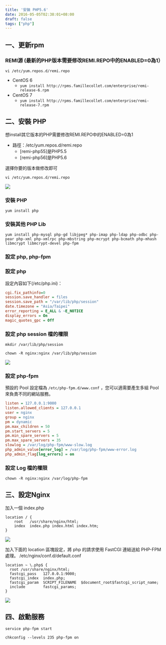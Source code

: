 ```yaml
---
title: '安裝 PHP5.6'
date: 2016-05-05T02:38:01+08:00
draft: false
tags: ["php"]
---
```

## 一、更新rpm

### REMI源 (最新的PHP版本需要修改REMI.REPO中的ENABLED=0為1）

`vi /etc/yum.repos.d/remi.repo`

* CentOS 6
  * `yum install http://rpms.famillecollet.com/enterprise/remi-release-6.rpm`
* CentOS 7
  * `yum install http://rpms.famillecollet.com/enterprise/remi-release-7.rpm`

## 二、安裝 PHP

想install其它版本的PHP需要修改REMI.REPO中的ENABLED=0為1

* 路徑：/etc/yum.repos.d/remi.repo
  * [remi-php55]是PHP5.5
  * [remi-php56]是PHP5.6

選擇你要的版本做修改即可

`vi /etc/yum.repos.d/remi.repo`

![](https://fblog.ooopiz.com/images/201508/002.png)

### 安裝 PHP

`yum install php`

### 安裝其他 PHP Lib

`yum install php-mysql php-gd libjpeg* php-imap php-ldap php-odbc php-pear php-xml php-xmlrpc php-mbstring php-mcrypt php-bcmath php-mhash libmcrypt libmcrypt-devel php-fpm`

### 設定 php, php-fpm

### 設定 php 

設定內容如下(/etc/php.ini)：

```ini
cgi.fix_pathinfo=0
session.save_handler = files
session.save_path = "/var/lib/php/session"
date.timezone = "Asia/Taipei"
error_reporting = E_ALL & ~E_NOTICE
display_errors = On
magic_quotes_gpc = Off
```

### 設定 php session 檔的權限

`mkdir /var/lib/php/session`

`chown -R nginx:nginx /var/lib/php/session`

![](https://fblog.ooopiz.com/images/201508/003.png)

### 設定 php-fpm

預設的 Pool 設定檔為 `/etc/php-fpm.d/www.conf` ，您可以適需要產生多組 Pool 來負責不同的網站服務。

```ini
listen = 127.0.0.1:9000
listen.allowed_clients = 127.0.0.1
user = nginx
group = nginx
pm = dynamic
pm.max_children = 50
pm.start_servers = 5
pm.min_spare_servers = 5
pm.max_spare_servers = 35
slowlog = /var/log/php-fpm/www-slow.log
php_admin_value[error_log] = /var/log/php-fpm/www-error.log
php_admin_flag[log_errors] = on
```

### 設定 Log 檔的權限

`chown -R nginx:nginx /var/log/php-fpm`

## 三、設定Nginx

加入一個 index.php

```
location / {
    root   /usr/share/nginx/html;
    index  index.php index.html index.htm;
}
```

![](https://fblog.ooopiz.com/images/201508/004.png)

加入下面的 location 區塊設定，將 php 的請求使用 FastCGI 連結送給 PHP-FPM 處理。
/etc/nginx/conf.d/default.conf

```
location ~ \.php$ {
  root /usr/share/nginx/html;
  fastcgi_pass   127.0.0.1:9000;
  fastcgi_index  index.php;
  fastcgi_param  SCRIPT_FILENAME  $document_root$fastcgi_script_name;
  include        fastcgi_params;
}
```

![](https://fblog.ooopiz.com/images/201508/005.png)

## 四、啟動服務

`service php-fpm start`

`chkconfig --levels 235 php-fpm on`
